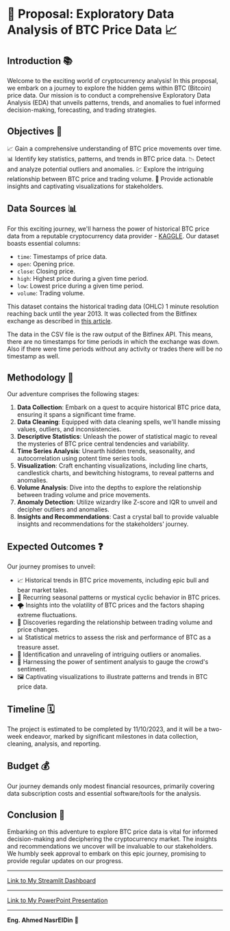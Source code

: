 # 🚀 Proposal: Exploratory Data Analysis of BTC Price Data 📈

## Introduction 📚

Welcome to the exciting world of cryptocurrency analysis! In this proposal, we embark on a journey to explore the hidden gems within BTC (Bitcoin) price data. Our mission is to conduct a comprehensive Exploratory Data Analysis (EDA) that unveils patterns, trends, and anomalies to fuel informed decision-making, forecasting, and trading strategies.

## Objectives 🎯

📈 Gain a comprehensive understanding of BTC price movements over time.
📊 Identify key statistics, patterns, and trends in BTC price data.
📉 Detect and analyze potential outliers and anomalies.
💹 Explore the intriguing relationship between BTC price and trading volume.
📢 Provide actionable insights and captivating visualizations for stakeholders.

## Data Sources 📊

For this exciting journey, we'll harness the power of historical BTC price data from a reputable cryptocurrency data provider - [KAGGLE](https://www.kaggle.com/datasets/tencars/392-crypto-currency-pairs-at-minute-resolution). Our dataset boasts essential columns:

- `time`: Timestamps of price data.
- `open`: Opening price.
- `close`: Closing price.
- `high`: Highest price during a given time period.
- `low`: Lowest price during a given time period.
- `volume`: Trading volume.

This dataset contains the historical trading data (OHLC) 1 minute resolution reaching back until the year 2013. It was collected from the Bitfinex exchange as described in [this article](https://medium.com/coinmonks/how-to-get-historical-crypto-currency-data-954062d40d2d).

The data in the CSV file is the raw output of the Bitfinex API. This means, there are no timestamps for time periods in which the exchange was down. Also if there were time periods without any activity or trades there will be no timestamp as well.

## Methodology 🧪

Our adventure comprises the following stages:

1. **Data Collection**: Embark on a quest to acquire historical BTC price data, ensuring it spans a significant time frame.
2. **Data Cleaning**: Equipped with data cleaning spells, we'll handle missing values, outliers, and inconsistencies.
3. **Descriptive Statistics**: Unleash the power of statistical magic to reveal the mysteries of BTC price central tendencies and variability.
4. **Time Series Analysis**: Unearth hidden trends, seasonality, and autocorrelation using potent time series tools.
5. **Visualization**: Craft enchanting visualizations, including line charts, candlestick charts, and bewitching histograms, to reveal patterns and anomalies.
6. **Volume Analysis**: Dive into the depths to explore the relationship between trading volume and price movements.
7. **Anomaly Detection**: Utilize wizardry like Z-score and IQR to unveil and decipher outliers and anomalies.
8. **Insights and Recommendations**: Cast a crystal ball to provide valuable insights and recommendations for the stakeholders' journey.

## Expected Outcomes ❓

Our journey promises to unveil:

- 📈 Historical trends in BTC price movements, including epic bull and bear market tales.
- 🔄 Recurring seasonal patterns or mystical cyclic behavior in BTC prices.
- 🌪️ Insights into the volatility of BTC prices and the factors shaping extreme fluctuations.
- 🚀 Discoveries regarding the relationship between trading volume and price changes.
- 📊 Statistical metrics to assess the risk and performance of BTC as a treasure asset.
- 🌌 Identification and unraveling of intriguing outliers or anomalies.
- 🧐 Harnessing the power of sentiment analysis to gauge the crowd's sentiment.
- 🖼️ Captivating visualizations to illustrate patterns and trends in BTC price data.

## Timeline 🗓️

The project is estimated to be completed by 11/10/2023, and it will be a two-week endeavor, marked by significant milestones in data collection, cleaning, analysis, and reporting.

## Budget 💰

Our journey demands only modest financial resources, primarily covering data subscription costs and essential software/tools for the analysis.

## Conclusion 🏁

Embarking on this adventure to explore BTC price data is vital for informed decision-making and deciphering the cryptocurrency market. The insights and recommendations we uncover will be invaluable to our stakeholders. We humbly seek approval to embark on this epic journey, promising to provide regular updates on our progress.

_____
[Link to My Streamlit Dashboard](https://btc-eda.streamlit.app/)
_____
[Link to My PowerPoint Presentation](https://1drv.ms/p/s!AvSpVbC_XNbihQ_H67Ugl1cZGK3I?e=EDgRRo)
_____
**Eng. Ahmed NasrElDin** 🌟